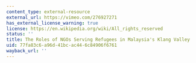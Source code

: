 ```yaml
---
content_type: external-resource
external_url: https://vimeo.com/276927271
has_external_license_warning: true
license: https://en.wikipedia.org/wiki/All_rights_reserved
status: ''
title: The Roles of NGOs Serving Refugees in Malaysia's Klang Valley
uid: 77fa83c6-a96d-41bc-ac44-6c84906f6761
wayback_url: ''
---
```

